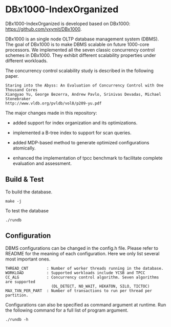 DBx1000-IndexOrganized
=======

DBx1000-IndexOrganized is developed based on DBx1000: https://github.com/yxymit/DBx1000.

DBx1000 is an single node OLTP database management system (DBMS). 
The goal of DBx1000 is to make DBMS scalable on future 1000-core processors. 
We implemented all the seven classic concurrency control schemes in DBx1000. They exhibit different scalability properties under different workloads. 

The concurrency control scalability study is described in the following paper. 

    Staring into the Abyss: An Evaluation of Concurrency Control with One Thousand Cores
    Xiangyao Yu, George Bezerra, Andrew Pavlo, Srinivas Devadas, Michael Stonebraker
    http://www.vldb.org/pvldb/vol8/p209-yu.pdf
    
The major changes made in this repository:

  - added support for index organization and its optimizations.
  
  - implemented a B-tree index to support for scan queries.
  
  - added MDP-based method to generate optimized configurations atomically.
  
  - enhanced the implementation of tpcc benchmark to facilitate complete evaluation and assessment.

Build & Test
------------

To build the database.

    make -j

To test the database

    ./rundb
    
Configuration
-------------

DBMS configurations can be changed in the config.h file. Please refer to README for the meaning of each configuration. Here we only list several most important ones. 

    THREAD_CNT        : Number of worker threads running in the database.
    WORKLOAD          : Supported workloads include YCSB and TPCC
    CC_ALG            : Concurrency control algorithm. Seven algorithms are supported 
                        (DL_DETECT, NO_WAIT, HEKATON, SILO, TICTOC) 
    MAX_TXN_PER_PART  : Number of transactions to run per thread per partition.
                        
Configurations can also be specified as command argument at runtime. Run the following command for a full list of program argument. 
    
    ./rundb -h

